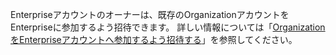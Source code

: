 Enterpriseアカウントのオーナーは、既存のOrganizationアカウントをEnterpriseに参加するよう招待できます。 詳しい情報については「[OrganizationをEnterpriseアカウントへ参加するよう招待する](/enterprise-cloud@latest/admin/user-management/managing-organizations-in-your-enterprise/adding-organizations-to-your-enterprise#inviting-an-organization-to-join-your-enterprise-account)」を参照してください。
